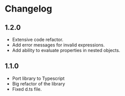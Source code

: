 # Changelog

1.2.0
-------

- Extensive code refactor.
- Add error messages for invalid expressions.
- Add ability to evaluate properties in nested objects.

1.1.0
-------

- Port library to Typescript
- Big refactor of the library
- Fixed d.ts file.